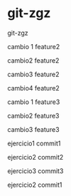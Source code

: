 # git-zgz
git-zgz

cambio 1 feature2

cambio2 feature2

cambio3 feature2


cambio4 feature2



cambio 1 feature3

cambio2 feature3

cambio3 feature3


ejercicio1 commit1

ejercicio2 commit2

ejercicio3 commit3

ejercicio2 commit1
